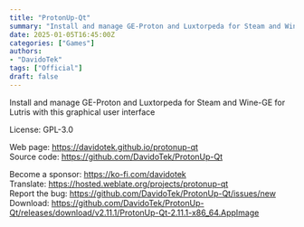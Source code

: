 ```yaml
---
title: "ProtonUp-Qt"
summary: "Install and manage GE-Proton and Luxtorpeda for Steam and Wine-GE for Lutris with this graphical user interface"
date: 2025-01-05T16:45:00Z
categories: ["Games"]
authors:
- "DavidoTek"
tags: ["Official"]
draft: false
---
```


Install and manage GE-Proton and Luxtorpeda for Steam and Wine-GE for Lutris with this graphical user interface

License: GPL-3.0

Web page: <https://davidotek.github.io/protonup-qt>  
Source code: <https://github.com/DavidoTek/ProtonUp-Qt>

Become a sponsor: <https://ko-fi.com/davidotek>  
Translate: <https://hosted.weblate.org/projects/protonup-qt>  
Report the bug: <https://github.com/DavidoTek/ProtonUp-Qt/issues/new>  
Download: <https://github.com/DavidoTek/ProtonUp-Qt/releases/download/v2.11.1/ProtonUp-Qt-2.11.1-x86_64.AppImage>
